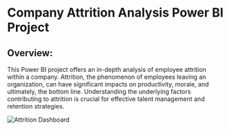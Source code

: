 # Company Attrition Analysis Power BI Project

## Overview:
This Power BI project offers an in-depth analysis of employee attrition within a company. Attrition, the phenomenon of employees leaving an organization, can have significant impacts on productivity, morale, and ultimately, the bottom line. Understanding the underlying factors contributing to attrition is crucial for effective talent management and retention strategies.

![Attrition Dashboard](attrition_dashboard.png)

